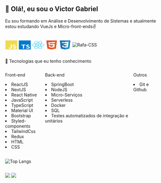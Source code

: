 ## 👋 Olá!, eu sou o Victor Gabriel
Eu sou formando em Análise e Desenvolvimento de Sistemas e atualmente estou estudando VueJs e Micro-front-ends✌

<div style="display: inline_block"><br>
  <img align="center" alt="Rafa-Js" height="30" width="40" src="https://raw.githubusercontent.com/devicons/devicon/master/icons/javascript/javascript-plain.svg">
  <img align="center" alt="Rafa-Ts" height="30" width="40" src="https://raw.githubusercontent.com/devicons/devicon/master/icons/typescript/typescript-plain.svg">
  <img align="center" alt="Rafa-React" height="30" width="40" src="https://raw.githubusercontent.com/devicons/devicon/master/icons/react/react-original.svg">
  <img align="center" alt="Rafa-HTML" height="30" width="40" src="https://raw.githubusercontent.com/devicons/devicon/master/icons/html5/html5-original.svg">
  <img align="center" alt="Rafa-CSS" height="30" width="40" src="https://raw.githubusercontent.com/devicons/devicon/master/icons/css3/css3-original.svg">
  <img align="center" alt="Rafa-CSS" height="30" width="40" src="https://cdn.jsdelivr.net/gh/devicons/devicon@latest/icons/nodejs/nodejs-plain-wordmark.svg" />
</div>
  
  ##

🚀 Tecnologias que eu tenho conhecimento

<div style="display: flex; justify-content: space-between">
  <div>
    <p>Front-end</p>
    <div>
      <li>ReactJS</li> 
      <li>NextJS</li>
      <li>React Native</li>
      <li>JavaScript</li>
      <li>TypeScript</li>
      <li>Material UI</li>
      <li>Bootstrap</li>
      <li>Styled-components</li>
      <li>TailwindCss</li>
      <li>Redux</li>
      <li>HTML</li>
      <li>CSS</li>
    </div>
  </div>

  <br />

  <div>
    <p>Back-end</p>
    <div>
      <li>SpringBoot</li>
      <li>NodeJS</li>
      <li>Micro-Serviços</li>
      <li>Serverless</li>
      <li>Docker</li>
      <li>SQL</li>
      <li>Testes automatizados de integração e unitários</li>
    </div>
  </div>

  <br />

  <div>
    <p>Outros</p>
    <div>
      <li>Git e Github</li>
    </div>
  </div>
  
</div>

##

![Top Langs](https://github-readme-stats.vercel.app/api/top-langs/?username=victorgabriel021&layout=compact)
  ##
 
<div> 
  <a href = "mailto:victorgabriel.cipa@gmail.com"><img src="https://img.shields.io/badge/-Gmail-%23333?style=for-the-badge&logo=gmail&logoColor=white" target="_blank"></a>
  <a href="https://www.linkedin.com/in/victor-gabriel-de-carvalho-paulino-800800151/" target="_blank"><img src="https://img.shields.io/badge/-LinkedIn-%230077B5?style=for-the-badge&logo=linkedin&logoColor=white" target="_blank"></a> 
  
</div>
